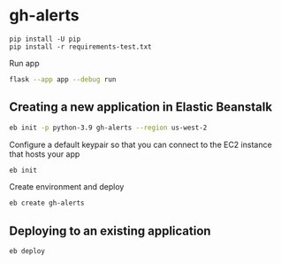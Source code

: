 # gh-alerts

```python3
pip install -U pip
pip install -r requirements-test.txt
```

Run app

```sh
flask --app app --debug run
```

## Creating a new application in Elastic Beanstalk

```sh
eb init -p python-3.9 gh-alerts --region us-west-2
```

Configure a default keypair so that you can connect to the EC2 instance that hosts your app

```sh
eb init
```

Create environment and deploy

```sh
eb create gh-alerts
```

## Deploying to an existing application

```sh
eb deploy
```
